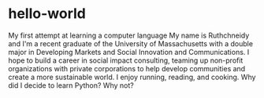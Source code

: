 # hello-world
My first attempt at learning a computer language 
My name is Ruthchneidy and I'm a recent graduate of the University of Massachusetts with a double major in Developing Markets and Social Innovation and Communications. I hope to build a career in social impact consulting, teaming up non-profit organizations with private corporations to help develop communities and create a more sustainable world. I enjoy running, reading, and cooking. Why did I decide to learn Python? Why not? 
